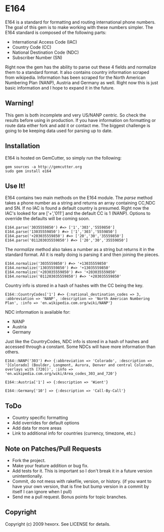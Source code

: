 E164
====

E164 is a standard for formatting and routing international phone numbers. The goal of this gem is to make working with these numbers simpler. The E164 standard is composed of the following parts:

* International Access Code (IAC)
* Country Code (CC)
* National Destination Code (NDC)
* Subscriber Number (SN)

Right now the gem has the ability to parse out these 4 fields and normalize them to a standard format. It also contains country information scraped from wikipedia. Information has been scraped for the North American Numbering Plan (NANP), Austria and Germany as well. Right now this is just basic information and I hope to expand it in the future.

Warning!
--------

This gem is both incomplete and very US/NANP centric. So check the results before using in production. If you have information on formatting or route data either fork and add it or contact me. The biggest challenge is going to be keeping data used for parsing up to date.

Installation
------------

E164 is hosted on GemCutter, so simply run the following:

    gem sources -a http://gemcutter.org
    sudo gem install e164
    
Use It!
-------

E164 contains two main methods on the E164 module. The *parse* method takes a phone number as a string and returns an array containing CC,NDC and SN. If no IAC is found a default country is presumed. Right now the IAC's looked for are ['+','011'] and the default CC is 1 (NANP). Options to override the defaults will be coming soon.

    E164.parse('3035559850') #=> ['1','303','5559850']
    E164.parse('13035559850') #=> ['1','303','5559850']
    E164.parse('+203035559850') #=> ['20','30','35559850']
    E164.parse('011203035559850') #=> ['20','30','35559850']
    
The *normalize* method also takes a number as a string but returns it in the standard format. All it is really doing is parsing it and then joining the pieces.

    E164.normalize('3035559850') #=> '+13035559850'
    E164.normalize('13035559850') #=> '+13035559850'
    E164.normalize('+203035559850') #=> '+203035559850'
    E164.normalize('011203035559850') #=> '+203035559850'
    
Country info is stored in a hash of hashes with the CC being the key.

    E164::CountryCodes['1'] #=> {:national_destination_codes => 3, :abbreviation => 'NANP', :description => 'North American Numbering Plan', :info => 'en.wikipedia.com.org/wiki/NANP'}
    
NDC information is available for:

* NANP
* Austria
* Germany

Just like the CountryCodes, NDC info is stored in a hash of hashes and accessed through a constant. Some NDCs will have more information than others.

    E164::NANP('303') #=> {:abbreviation => 'Colorado', :description => '[Colorado] (Boulder, Longmont, Aurora, Denver and central Colorado, overlays with [720])', :info => 'en.wikipedia.com.org/wiki/Area_codes_303_and_720'}
    
    E164::Austria['1'] => {:description => 'Wient'}
    
    E164::Germany['10'] => {:description => 'Call-By-Call'}

ToDo
----

* Country specific formatting
* Add overrides for default options
* Add data for more areas
* Link to additional info for countries (currency, timezone, etc.)

Note on Patches/Pull Requests
-----------------------------
 
* Fork the project.
* Make your feature addition or bug fix.
* Add tests for it. This is important so I don't break it in a
  future version unintentionally.
* Commit, do not mess with rakefile, version, or history.
  (if you want to have your own version, that is fine but
   bump version in a commit by itself I can ignore when I pull)
* Send me a pull request. Bonus points for topic branches.

Copyright
---------

Copyright (c) 2009 hexorx. See LICENSE for details.
